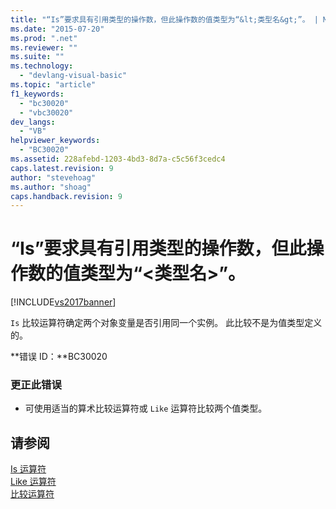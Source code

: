 ```yaml
---
title: "“Is”要求具有引用类型的操作数，但此操作数的值类型为“&lt;类型名&gt;”。 | Microsoft Docs"
ms.date: "2015-07-20"
ms.prod: ".net"
ms.reviewer: ""
ms.suite: ""
ms.technology: 
  - "devlang-visual-basic"
ms.topic: "article"
f1_keywords: 
  - "bc30020"
  - "vbc30020"
dev_langs: 
  - "VB"
helpviewer_keywords: 
  - "BC30020"
ms.assetid: 228afebd-1203-4bd3-8d7a-c5c56f3cedc4
caps.latest.revision: 9
author: "stevehoag"
ms.author: "shoag"
caps.handback.revision: 9
---
```

# “Is”要求具有引用类型的操作数，但此操作数的值类型为“&lt;类型名&gt;”。
[!INCLUDE[vs2017banner](../../../visual-basic/includes/vs2017banner.md)]

`Is` 比较运算符确定两个对象变量是否引用同一个实例。  此比较不是为值类型定义的。  
  
 **错误 ID：**BC30020  
  
### 更正此错误  
  
-   可使用适当的算术比较运算符或 `Like` 运算符比较两个值类型。  
  
## 请参阅  
 [Is 运算符](../../../visual-basic/language-reference/operators/is-operator.md)   
 [Like 运算符](../../../visual-basic/language-reference/operators/like-operator.md)   
 [比较运算符](../../../visual-basic/language-reference/operators/comparison-operators.md)
